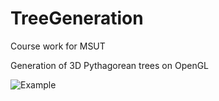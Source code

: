 # TreeGeneration
Course work for MSUT 


Generation of 3D Pythagorean trees on OpenGL

![Example](https://i.imgur.com/Lks7uTx.png)
